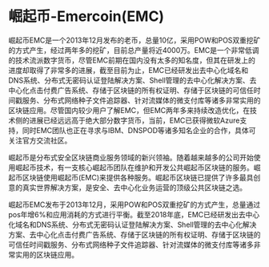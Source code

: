 # 崛起币-Emercoin(EMC)

崛起币EMC是一个2013年12月发布的老币，总量10亿，采用POW和POS双重挖矿的方式产生，经过两年多的挖矿，目前总产量将近4000万。EMC是一个非常低调的技术流派数字货币，尽管EMC前期在国内没有太多的知名度，但其在研发上的进度却取得了非常多的进展，截至目前为止，EMC已经研发出去中心化域名和DNS系统、分布式无密码认证登陆解决方案、Shell管理的去中心化解决方案、去中心化点击付费广告系统、存储于区块链的所有权证明、存储于区块链的可信任时间戳服务、分布式网络种子文件追踪器、针对流媒体的微支付库等诸多非常实用的区块链应用。尽管国内较少用户了解EMC，但EMC两年多来持续改造优化，在技术侧的进展已经远远高于绝大部分数字货币，当前，EMC已获得微软Azure支持，同时EMC团队也正在寻求与IBM、DNSPOD等诸多知名企业的合作，具体可关注官方交流社区。

崛起币是分布式安全区块链商业服务领域的新兴领袖。随着越来越多的公司开始使用崛起币技术，有一支核心崛起币团队在维护和开发公共崛起币区块链的服务。崛起币区块链使用崛起币(EMC)来提供各种服务。崛起币区块链已提供了许多最具创意的真实世界解决方案，是安全、去中心化业务运营的顶级公共区块链之选。

崛起币EMC发布于2013年12月，采用POW和POS双重挖矿的方式产生，总量通过pos年增6%和应用消耗的方式进行平衡。截至2018年底，EMC已经研发出去中心化域名和DNS系统、分布式无密码认证登陆解决方案、Shell管理的去中心化解决方案、去中心化点击付费广告系统、存储于区块链的所有权证明、存储于区块链的可信任时间戳服务、分布式网络种子文件追踪器、针对流媒体的微支付库等诸多非常实用的区块链应用。
